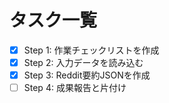 # タスク一覧
- [x] Step 1: 作業チェックリストを作成
- [x] Step 2: 入力データを読み込む
- [x] Step 3: Reddit要約JSONを作成
- [ ] Step 4: 成果報告と片付け
